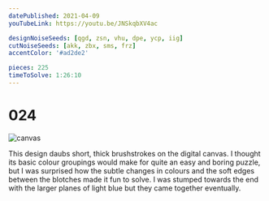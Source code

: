 ```yaml
---
datePublished: 2021-04-09
youTubeLink: https://youtu.be/JNSkqbXV4ac

designNoiseSeeds: [qgd, zsn, vhu, dpe, ycp, iig]
cutNoiseSeeds: [akk, zbx, sms, frz]
accentColor: '#ad2de2'

pieces: 225
timeToSolve: 1:26:10
---
```


# 024

![canvas](https://res.cloudinary.com/abstract-puzzles/image/upload/w_2000/024_qgd-zsn-vhu-dpe-ycp-iig_akk-zbx-sms-frz?raw=true)

This design daubs short, thick brushstrokes on the digital canvas. I thought its basic colour groupings would make for quite an easy and boring puzzle, but I was surprised how the subtle changes in colours and the soft edges between the blotches made it fun to solve. I was stumped towards the end with the larger planes of light blue but they came together eventually.
